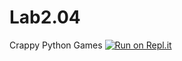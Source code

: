 # Lab2.04
Crappy Python Games
[![Run on Repl.it](https://repl.it/badge/github/SomeAspy/Lab2.04)](https://repl.it/github/SomeAspy/Lab2.04)